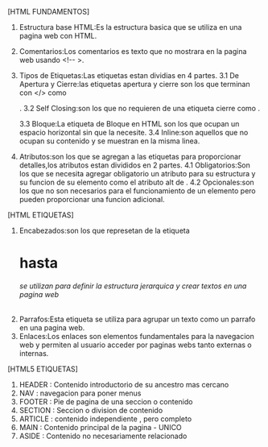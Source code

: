 [HTML FUNDAMENTOS]

1. Estructura base HTML:Es la estructura basica que se utiliza en una pagina web con HTML.
2. Comentarios:Los comentarios es texto que no mostrara en la pagina web usando <!-- >.
3. Tipos de Etiquetas:Las etiquetas estan dividias en 4 partes.
   3.1 De Apertura y Cierre:las etiquetas apertura y cierre son los que terminan con </> como <p></p>.
   3.2 Self Closing:son los que no requieren de una etiqueta cierre como <img src="" alt="">.

   3.3 Bloque:La etiqueta de Bloque en HTML son los que ocupan un espacio horizontal sin que la necesite.
   3.4 Inline:son aquellos que no ocupan su contenido y se muestran en la misma linea.

4. Atributos:son los que se agregan a las etiquetas para proporcionar detalles,los atributos estan divididos en 2 partes.
   4.1 Obligatorios:Son los que se necesita agregar obligatorio un atributo para su estructura y su funcion de su elemento como el atributo alt de <img src="" alt="">.
   4.2 Opcionales:son los que no son necesarios para el funcionamiento de un elemento pero pueden proporcionar una funcion adicional.

[HTML ETIQUETAS]

1. Encabezados:son los que represetan de la etiqueta <h1> hasta <h6> se utilizan para definir la estructura jerarquica y crear textos en una pagina web
2. Parrafos:Esta etiqueta se utiliza para agrupar un texto como un parrafo en una pagina web.
3. Enlaces:Los enlaces son elementos fundamentales para la navegacion web y permiten al usuario acceder por paginas webs tanto externas o internas.

[HTML5 ETIQUETAS]

1. HEADER : Contenido introductorio de su ancestro mas cercano
2. NAV : navegacion para poner menus
3. FOOTER : Pie de pagina de una seccion o contenido
4. SECTION : Seccion o division de contenido
5. ARTICLE : contenido independiente , pero completo
6. MAIN : Contenido principal de la pagina - UNICO
7. ASIDE : Contenido no necesariamente relacionado
